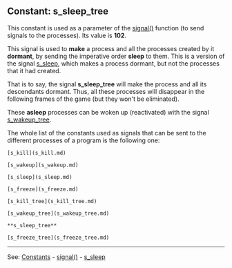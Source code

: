 Constant: **s_sleep_tree**
---------------------------------------


This constant is used as a parameter of the [signal()](signal().md) function (to send signals to the processes).
Its value is **102**.

This signal is used to **make** a process and all the processes created by it **dormant**, by sending the imperative order **sleep** to them. This is a version of the signal [s_sleep](s_sleep.md), which makes a process dormant, but not the processes that it had created.

That is to say, the signal **s_sleep_tree** will make the process and all its descendants dormant. Thus, all these processes will disappear in the following frames of the game (but they won't be eliminated).

These **asleep** processes can be woken up (reactivated) with the signal [s_wakeup_tree](s_wakeup_tree.md).

The whole list of the constants used as signals that can be sent to the different processes of a program is the following one:

    [s_kill](s_kill.md)

    [s_wakeup](s_wakeup.md)

    [s_sleep](s_sleep.md)

    [s_freeze](s_freeze.md)

    [s_kill_tree](s_kill_tree.md)

    [s_wakeup_tree](s_wakeup_tree.md)

    **s_sleep_tree**

    [s_freeze_tree](s_freeze_tree.md)


---------------------------------------
See: [Constants](constants_predefined.md) - [signal()](signal().md) - [s_sleep](s_sleep.md)

